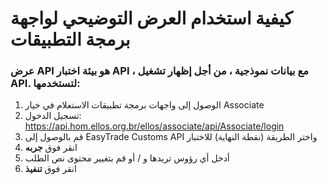 # كيفية استخدام العرض التوضيحي لواجهة برمجة التطبيقات

<h3>عرض API هو بيئة اختبار API ، مع بيانات نموذجية ، من أجل إظهار تشغيل API. لتستخدمها:</h3>

1. الوصول إلى واجهات برمجة تطبيقات الاستعلام في خيار Associate
2. تسجيل الدخول: https://api.hom.ellos.org.br/ellos/associate/api/Associate/login
3. قم بالوصول إلى EasyTrade Customs API واختر الطريقة (نقطة النهاية) للاختبار
4. انقر فوق <b> جربه </b>
5. أدخل أي رؤوس تريدها و / أو قم بتغيير محتوى نص الطلب
6. انقر فوق <b> تنفيذ </b>